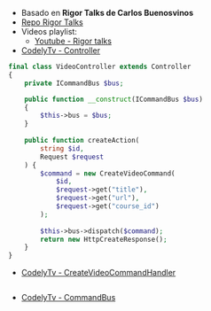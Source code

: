 - Basado en **Rigor Talks de Carlos Buenosvinos**
- [Repo Rigor Talks](https://github.com/farso/RigorTalks)
- Videos playlist:
    - [Youtube - Rigor talks](https://www.youtube.com/watch?v=aKcmbOZV9mA&list=PLfgj7DYkKH3Cd8bdu5SIHGYXh_bPV2idP)
- [CodelyTv - Controller](https://youtu.be/o0w-jYun6AU?t=1462)
```php
final class VideoController extends Controller
{
    private ICommandBus $bus;

    public function __construct(ICommandBus $bus)
    {
        $this->bus = $bus;
    }
    
    public function createAction(
        string $id,
        Request $request
    ) {
        $command = new CreateVideoCommand(
            $id,
            $request->get("title"),
            $request->get("url"),
            $request->get("course_id")
        );
        
        $this->bus->dispatch($command);
        return new HttpCreateResponse();
    }
}
```
- [CodelyTv - CreateVideoCommandHandler](https://youtu.be/o0w-jYun6AU?t=1496)
```php

```  

- [CodelyTv - CommandBus]()